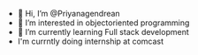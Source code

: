 - 👋 Hi, I’m @Priyanagendrean
- 👀 I’m interested in objectoriented programming
- 🌱 I’m currently learning Full stack development
- I'm currntly doing internship at comcast


<!---
Priyanagendrean/Priyanagendrean is a ✨ special ✨ repository because its `README.md` (this file) appears on your GitHub profile.
You can click the Preview link to take a look at your changes.
--->

